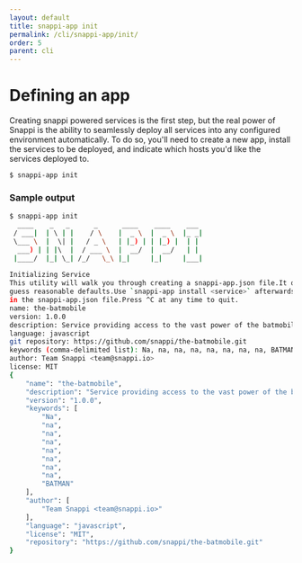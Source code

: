 ```yaml
---
layout: default
title: snappi-app init
permalink: /cli/snappi-app/init/
order: 5
parent: cli
---
```


# Defining an app

Creating snappi powered services is the first step, but the real power of Snappi is the ability to seamlessly deploy 
all services into any configured environment automatically. To do so, you'll need to create a new app, install the 
services to be deployed, and indicate which hosts you'd like the services deployed to.

```
$ snappi-app init
```

### Sample output
```sh
$ snappi-app init
  ____    _   _      _      ____    ____    ___ 
 / ___|  | \ | |    / \    |  _ \  |  _ \  |_ _|
 \___ \  |  \| |   / _ \   | |_) | | |_) |  | | 
  ___) | | |\  |  / ___ \  |  __/  |  __/   | | 
 |____/  |_| \_| /_/   \_\ |_|     |_|     |___|
                                                
Initializing Service
This utility will walk you through creating a snappi-app.json file.It only covers the most common items, and tries to 
guess reasonable defaults.Use `snappi-app install <service>` afterwards to install a service andsave it as a requirement 
in the snappi-app.json file.Press ^C at any time to quit.
name: the-batmobile
version: 1.0.0
description: Service providing access to the vast power of the batmobile!
language: javascript
git repository: https://github.com/snappi/the-batmobile.git
keywords (comma-delimited list): Na, na, na, na, na, na, na, na, BATMAN
author: Team Snappi <team@snappi.io>
license: MIT
{
    "name": "the-batmobile",
    "description": "Service providing access to the vast power of the batmobile!",
    "version": "1.0.0",
    "keywords": [
        "Na",
        "na",
        "na",
        "na",
        "na",
        "na",
        "na",
        "na",
        "BATMAN"
    ],
    "author": [
        "Team Snappi <team@snappi.io>"
    ],
    "language": "javascript",
    "license": "MIT",
    "repository": "https://github.com/snappi/the-batmobile.git"
}
```